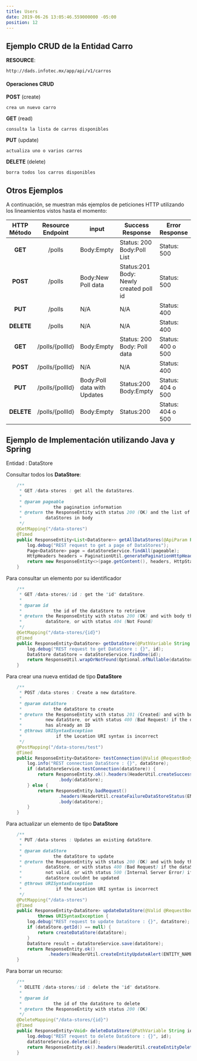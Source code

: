 ```yaml
---
title: Users
date: 2019-06-26 13:05:46.559000000 -05:00
position: 12
---
```


## Ejemplo CRUD de la Entidad Carro

**RESOURCE**:
```
http://dads.infotec.mx/app/api/v1/carros
```
#### Operaciones CRUD
**POST** (create)
```
crea un nuevo carro
```
**GET** (read)
```
consulta la lista de carros disponibles
```
**PUT** (update)
```
actualiza uno o varios carros
```
**DELETE** (delete)
```
borra todos los carros disponibles
```

## Otros Ejemplos

A continuación, se muestran más ejemplos de peticiones HTTP utilizando los lineamientos vistos hasta el momento:


| HTTP Método | Resource Endpoint | input                       | Success Response                        | Error Response    |
|:-----------:|:-----------------:|-----------------------------|-----------------------------------------|-------------------|
| **GET**         | /polls            | Body:Empty                  | Status: 200  Body:Poll List             | Status: 500       |
| **POST**        | /polls            | Body:New Poll data          | Status:201  Body: Newly created poll id | Status: 500       |
| **PUT**         | /polls            | N/A                         | N/A                                     | Status: 400       |
| **DELETE**      | /polls            | N/A                         | N/A                                     | Status: 400       |
| **GET**         | /polls/{pollId}   | Body:Empty                  | Status: 200  Body: Poll data            | Status: 400 o 500 |
| **POST**        | /polls/{pollId}   | N/A                         | N/A                                     | Status: 400       |
| **PUT**         | /polls/{pollId}   | Body:Poll data with Updates | Status:200  Body:Empty                  | Status: 404 o 500 |
| **DELETE**      | /polls/{pollId}   | Body:Empty                  | Status:200                              | Status: 404 o 500 |

## Ejemplo de Implementación utilizando Java y Spring

Entidad : DataStore

Consultar todos los **DataStore**:

```java
    /**
     * GET /data-stores : get all the dataStores.
     *
     * @param pageable
     *            the pagination information
     * @return the ResponseEntity with status 200 (OK) and the list of
     *         dataStores in body
     */
    @GetMapping("/data-stores")
    @Timed
    public ResponseEntity<List<DataStore>> getAllDataStores(@ApiParam Pageable pageable) {
        log.debug("REST request to get a page of DataStores");
        Page<DataStore> page = dataStoreService.findAll(pageable);
        HttpHeaders headers = PaginationUtil.generatePaginationHttpHeaders(page, "/api/data-stores");
        return new ResponseEntity<>(page.getContent(), headers, HttpStatus.OK);
    }
```

Para consultar un elemento por su identificador

```java
    /**
     * GET /data-stores/:id : get the "id" dataStore.
     *
     * @param id
     *            the id of the dataStore to retrieve
     * @return the ResponseEntity with status 200 (OK) and with body the
     *         dataStore, or with status 404 (Not Found)
     */
    @GetMapping("/data-stores/{id}")
    @Timed
    public ResponseEntity<DataStore> getDataStore(@PathVariable String id) {
        log.debug("REST request to get DataStore : {}", id);
        DataStore dataStore = dataStoreService.findOne(id);
        return ResponseUtil.wrapOrNotFound(Optional.ofNullable(dataStore));
    }
```

Para crear una nueva entidad de tipo **DataStore**

```java
    /**
     * POST /data-stores : Create a new dataStore.
     *
     * @param dataStore
     *            the dataStore to create
     * @return the ResponseEntity with status 201 (Created) and with body the
     *         new dataStore, or with status 400 (Bad Request) if the dataStore
     *         has already an ID
     * @throws URISyntaxException
     *             if the Location URI syntax is incorrect
     */
    @PostMapping("/data-stores/test")
    @Timed
    public ResponseEntity<DataStore> testConnection(@Valid @RequestBody DataStore dataStore) throws URISyntaxException {
        log.info("REST connection DataStore : {}", dataStore);
        if (dataStoreService.testConnection(dataStore)) {
            return ResponseEntity.ok().headers(HeaderUtil.createSuccessDataStoreStatus(ENTITY_NAME, "ok"))
                    .body(dataStore);
        } else {
            return ResponseEntity.badRequest()
                    .headers(HeaderUtil.createFailureDataStoreStatus(ENTITY_NAME, "failure"))
                    .body(dataStore);
        }
    }

```

Para actualizar un elemento de tipo **DataStore**

```java
    /**
     * PUT /data-stores : Updates an existing dataStore.
     *
     * @param dataStore
     *            the dataStore to update
     * @return the ResponseEntity with status 200 (OK) and with body the updated
     *         dataStore, or with status 400 (Bad Request) if the dataStore is
     *         not valid, or with status 500 (Internal Server Error) if the
     *         dataStore couldnt be updated
     * @throws URISyntaxException
     *             if the Location URI syntax is incorrect
     */
    @PutMapping("/data-stores")
    @Timed
    public ResponseEntity<DataStore> updateDataStore(@Valid @RequestBody DataStore dataStore)
            throws URISyntaxException {
        log.debug("REST request to update DataStore : {}", dataStore);
        if (dataStore.getId() == null) {
            return createDataStore(dataStore);
        }
        DataStore result = dataStoreService.save(dataStore);
        return ResponseEntity.ok()
                .headers(HeaderUtil.createEntityUpdateAlert(ENTITY_NAME, dataStore.getId().toString())).body(result);
    }
```

Para borrar un recurso:

```java
    /**
     * DELETE /data-stores/:id : delete the "id" dataStore.
     *
     * @param id
     *            the id of the dataStore to delete
     * @return the ResponseEntity with status 200 (OK)
     */
    @DeleteMapping("/data-stores/{id}")
    @Timed
    public ResponseEntity<Void> deleteDataStore(@PathVariable String id) {
        log.debug("REST request to delete DataStore : {}", id);
        dataStoreService.delete(id);
        return ResponseEntity.ok().headers(HeaderUtil.createEntityDeletionAlert(ENTITY_NAME, id)).build();
    }
```